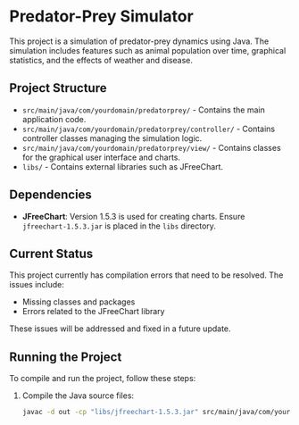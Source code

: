 # Predator-Prey Simulator

This project is a simulation of predator-prey dynamics using Java. The simulation includes features such as animal population over time, graphical statistics, and the effects of weather and disease.

## Project Structure

- `src/main/java/com/yourdomain/predatorprey/` - Contains the main application code.
- `src/main/java/com/yourdomain/predatorprey/controller/` - Contains controller classes managing the simulation logic.
- `src/main/java/com/yourdomain/predatorprey/view/` - Contains classes for the graphical user interface and charts.
- `libs/` - Contains external libraries such as JFreeChart.

## Dependencies

- **JFreeChart**: Version 1.5.3 is used for creating charts. Ensure `jfreechart-1.5.3.jar` is placed in the `libs` directory.

## Current Status

This project currently has compilation errors that need to be resolved. The issues include:

- Missing classes and packages
- Errors related to the JFreeChart library

These issues will be addressed and fixed in a future update.

## Running the Project

To compile and run the project, follow these steps:

1. Compile the Java source files:
   ```sh
   javac -d out -cp "libs/jfreechart-1.5.3.jar" src/main/java/com/yourdomain/predatorprey/*.java src/main/java/com/yourdomain/predatorprey/controller/*.java src/main/java/com/yourdomain/predatorprey/view/*.java
